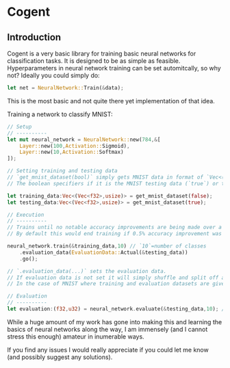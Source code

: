 # Cogent

## Introduction

Cogent is a very basic library for training basic neural networks for classification tasks.
It is designed to be as simple as feasible.
Hyperparameters in neural network training can be set automitcally, so why not?
Ideally you could simply do:
```rust
let net = NeuralNetwork::Train(&data);
```
This is the most basic and not quite there yet implementation of that idea.

Training a network to classify MNIST:
```rust
// Setup
// ----------
let mut neural_network = NeuralNetwork::new(784,&[
    Layer::new(100,Activation::Sigmoid),
    Layer::new(10,Activation::Softmax)
]);

// Setting training and testing data
// `get_mnist_dataset(bool)` simply gets MNIST data in format of `Vec<(Vec<f32>,usize)>` where each entry is an example and tuple.0=input and tuple.1=class.
// The boolean specifiers if it is the MNIST testing data (`true`) or training data (`false`).

let training_data:Vec<(Vec<f32>,usize)> = get_mnist_dataset(false);
let testing_data:Vec<(Vec<f32>,usize)> = get_mnist_dataset(true);

// Execution
// ----------
// Trains until no notable accuracy improvements are being made over a number of iterations.
// By default this would end training if 0.5% accuracy improvement was not seen over 6 iterations (often referred to as 'epochs').

neural_network.train(&training_data,10) // `10`=number of classes
    .evaluation_data(EvaluationData::Actual(&testing_data))
    .go();

// `.evaluation_data(...)` sets the evaluation data. 
// If evaluation data is not set it will simply shuffle and split off a random group from training data to be evaluation data.
// In the case of MNIST where training and evaluation datasets are given seperately, it makes sense to set it as such.

// Evaluation
// ----------
let evaluation:(f32,u32) = neural_network.evaluate(&testing_data,10); // (cost,accuracy)
```

While a huge amount of my work has gone into making this and learning the basics of neural networks along the way, I am immensely (and I cannot stress this enough) amateur in inumerable ways.

If you find any issues I would really appreciate if you could let me know (and possibly suggest any solutions).

